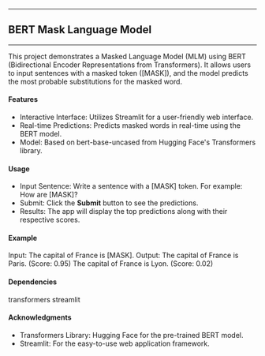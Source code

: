 ------------------------
## BERT Mask Language Model
------------------------

This project demonstrates a Masked Language Model (MLM) using BERT (Bidirectional Encoder Representations from Transformers). It allows users to input sentences with a masked token ([MASK]), and the model predicts the most probable substitutions for the masked word.

#### Features
+ Interactive Interface: Utilizes Streamlit for a user-friendly web interface.
+ Real-time Predictions: Predicts masked words in real-time using the BERT model.
+ Model: Based on bert-base-uncased from Hugging Face's Transformers library.

#### Usage
+ Input Sentence: Write a sentence with a [MASK] token. For example: How are [MASK]?
+ Submit: Click the **Submit** button to see the predictions.
+ Results: The app will display the top predictions along with their respective scores.

#### Example
Input: The capital of France is [MASK].
Output:
The capital of France is Paris. (Score: 0.95)
The capital of France is Lyon. (Score: 0.02)

#### Dependencies
transformers
streamlit

#### Acknowledgments
+ Transformers Library: Hugging Face for the pre-trained BERT model.
+ Streamlit: For the easy-to-use web application framework.
